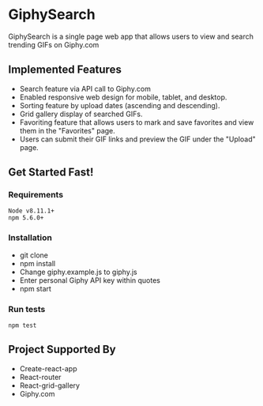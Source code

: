 # GiphySearch

GiphySearch is a single page web app that allows users to view and search trending GIFs on Giphy.com

## Implemented Features

* Search feature via API call to Giphy.com
* Enabled responsive web design for mobile, tablet, and desktop.
* Sorting feature by upload dates (ascending and descending).
* Grid gallery display of searched GIFs.
* Favoriting feature that allows users to mark and save favorites and view them in the "Favorites" page.
* Users can submit their GIF links and preview the GIF under the "Upload" page.

## Get Started Fast!

### Requirements

```
Node v8.11.1+
npm 5.6.0+
```

### Installation

* git clone
* npm install
* Change giphy.example.js to giphy.js
* Enter personal Giphy API key within quotes
* npm start

### Run tests

```
npm test
```

## Project Supported By

* Create-react-app
* React-router
* React-grid-gallery
* Giphy.com